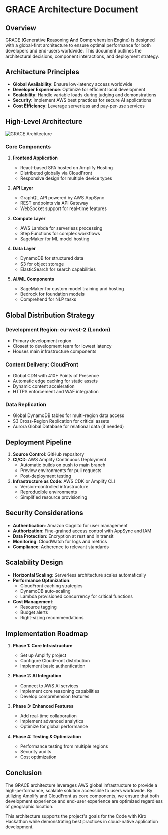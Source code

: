 # GRACE Architecture Document

## Overview

GRACE (**G**enerative **R**easoning **A**nd **C**omprehension **E**ngine) is designed with a global-first architecture to ensure optimal performance for both developers and end-users worldwide. This document outlines the architectural decisions, component interactions, and deployment strategy.

## Architecture Principles

- **Global Availability**: Ensure low-latency access worldwide
- **Developer Experience**: Optimize for efficient local development
- **Scalability**: Handle variable loads during judging and demonstrations
- **Security**: Implement AWS best practices for secure AI applications
- **Cost Efficiency**: Leverage serverless and pay-per-use services

## High-Level Architecture

![GRACE Architecture](https://via.placeholder.com/800x500?text=GRACE+Architecture+Diagram)

### Core Components

1. **Frontend Application**
   - React-based SPA hosted on Amplify Hosting
   - Distributed globally via CloudFront
   - Responsive design for multiple device types

2. **API Layer**
   - GraphQL API powered by AWS AppSync
   - REST endpoints via API Gateway
   - WebSocket support for real-time features

3. **Compute Layer**
   - AWS Lambda for serverless processing
   - Step Functions for complex workflows
   - SageMaker for ML model hosting

4. **Data Layer**
   - DynamoDB for structured data
   - S3 for object storage
   - ElasticSearch for search capabilities

5. **AI/ML Components**
   - SageMaker for custom model training and hosting
   - Bedrock for foundation models
   - Comprehend for NLP tasks

## Global Distribution Strategy

### Development Region: eu-west-2 (London)
- Primary development region
- Closest to development team for lowest latency
- Houses main infrastructure components

### Content Delivery: CloudFront
- Global CDN with 410+ Points of Presence
- Automatic edge caching for static assets
- Dynamic content acceleration
- HTTPS enforcement and WAF integration

### Data Replication
- Global DynamoDB tables for multi-region data access
- S3 Cross-Region Replication for critical assets
- Aurora Global Database for relational data (if needed)

## Deployment Pipeline

1. **Source Control**: GitHub repository
2. **CI/CD**: AWS Amplify Continuous Deployment
   - Automatic builds on push to main branch
   - Preview environments for pull requests
   - Post-deployment testing
3. **Infrastructure as Code**: AWS CDK or Amplify CLI
   - Version-controlled infrastructure
   - Reproducible environments
   - Simplified resource provisioning

## Security Considerations

- **Authentication**: Amazon Cognito for user management
- **Authorization**: Fine-grained access control with AppSync and IAM
- **Data Protection**: Encryption at rest and in transit
- **Monitoring**: CloudWatch for logs and metrics
- **Compliance**: Adherence to relevant standards

## Scalability Design

- **Horizontal Scaling**: Serverless architecture scales automatically
- **Performance Optimization**: 
  - CloudFront caching strategies
  - DynamoDB auto-scaling
  - Lambda provisioned concurrency for critical functions
- **Cost Management**: 
  - Resource tagging
  - Budget alerts
  - Right-sizing recommendations

## Implementation Roadmap

1. **Phase 1: Core Infrastructure**
   - Set up Amplify project
   - Configure CloudFront distribution
   - Implement basic authentication

2. **Phase 2: AI Integration**
   - Connect to AWS AI services
   - Implement core reasoning capabilities
   - Develop comprehension features

3. **Phase 3: Enhanced Features**
   - Add real-time collaboration
   - Implement advanced analytics
   - Optimize for global performance

4. **Phase 4: Testing & Optimization**
   - Performance testing from multiple regions
   - Security audits
   - Cost optimization

## Conclusion

The GRACE architecture leverages AWS global infrastructure to provide a high-performance, scalable solution accessible to users worldwide. By utilizing Amplify and CloudFront as core components, we ensure that both development experience and end-user experience are optimized regardless of geographic location.

This architecture supports the project's goals for the Code with Kiro Hackathon while demonstrating best practices in cloud-native application development.
